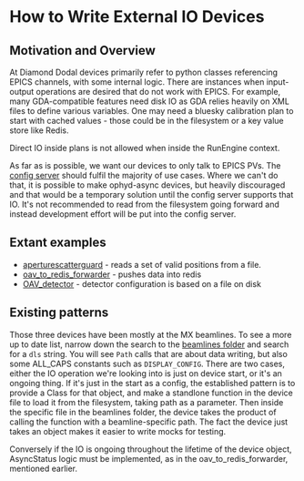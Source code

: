 # How to Write External IO Devices

## Motivation and Overview

At Diamond Dodal devices primarily refer to python classes referencing EPICS channels, with some internal logic.
There are instances when input-output operations are desired that do not work with EPICS.
For example, many GDA-compatible features need disk IO as GDA relies heavily on XML files to define various variables.
One may need a bluesky calibration plan to start with cached values - those could be in the filesystem or a key value store like Redis.

Direct IO inside plans is not allowed when inside the RunEngine context.

As far as is possible, we want our devices to only talk to EPICS PVs. The [config server](https://github.com/DiamondLightSource/daq-config-server) should fulfil the majority of use cases. Where we can't do that, it is possible to make ophyd-async devices, but heavily discouraged and that would be a temporary solution until the config server supports that IO.
It's not recommended to read from the filesystem going forward and instead development effort will be put into the config server.

## Extant examples

- [aperturescatterguard](../../src/dodal/devices/aperturescatterguard.py) - reads a set of valid positions from a file.
- [oav_to_redis_forwarder](../../src/dodal/devices/oav/oav_to_redis_forwarder.py) - pushes data into redis
- [OAV_detector](../../src/dodal/devices/oav/oav_detector.py) - detector configuration is based on a file on disk

## Existing patterns

Those three devices have been mostly at the MX beamlines. To see a more up to date list, narrow down the search to the [beamlines folder](../../src/dodal/beamlines/) and search for a `dls` string. You will see `Path` calls that are about data writing, but also some ALL_CAPS constants such as `DISPLAY_CONFIG`.
There are two cases, either the IO operation we're looking into is just on device start, or it's an ongoing thing. If it's just in the start as a config, the established pattern is to provide a Class for that object, and make a standlone function in the device file to load it from the filesystem, taking path as a parameter.
Then inside the specific file in the beamlines folder, the device takes the product of calling the function with a beamline-specific path. The fact the device just takes an object makes it easier to write mocks for testing.

Conversely if the IO is ongoing throughout the lifetime of the device object, AsyncStatus logic must be implemented, as in the oav_to_redis_forwarder, mentioned earlier.
